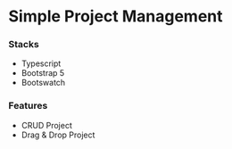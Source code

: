 # Simple Project Management

### Stacks

- Typescript
- Bootstrap 5
- Bootswatch

### Features

- CRUD Project
- Drag & Drop Project
